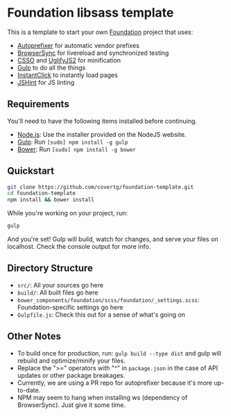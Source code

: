 # Foundation libsass template

This is a template to start your own [Foundation](http://foundation.zurb.com) project that uses:

  * [Autoprefixer](https://github.com/ai/autoprefixer) for automatic vendor prefixes
  * [BrowserSync](http://browsersync.io/) for livereload and synchronized testing
  * [CSSO](http://bem.info/tools/optimizers/csso/) and [UglifyJS2](http://lisperator.net/uglifyjs/) for minification
  * [Gulp](http://gulpjs.com) to do all the things
  * [InstantClick](http://instantclick.io/) to instantly load pages
  * [JSHint](http://www.jshint.com/) for JS linting

## Requirements

You'll need to have the following items installed before continuing.

  * [Node.js](http://nodejs.org): Use the installer provided on the NodeJS website.
  * [Gulp](http://gulpjs.com): Run `[sudo] npm install -g gulp`
  * [Bower](http://bower.io): Run `[sudo] npm install -g bower`

## Quickstart

```bash
git clone https://github.com/covertg/foundation-template.git
cd foundation-template
npm install && bower install
```

While you're working on your project, run:

```bash
gulp
```

And you're set! Gulp will build, watch for changes, and serve your files on localhost. Check the console output for more info.

## Directory Structure

  * `src/`: All your sources go here
  * `build/`: All built files go here
  * `bower_components/foundation/scss/foundation/_settings.scss`: Foundation-specific settings go here
  * `Gulpfile.js`: Check this out for a sense of what's going on

## Other Notes
  
  * To build once for production, run: `gulp build --type dist` and gulp will rebuild and optimize/minify your files.
  * Replace the ">=" operators with "^" in `package.json` in the case of API updates or other package breakages.
  * Currently, we are using a PR repo for autoprefixer because it's more up-to-date.
  * NPM may seem to hang when installing ws (dependency of BrowserSync). Just give it some time.